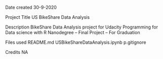 Date created
30-9-2020

Project Title
US BikeShare Data Analysis

Description
BikeShare Data Analysis project for Udacity Programming for Data science with R Nanodegree – Final Project – For Graduation

Files used
README.md
USBikeShareDataAnalysis.ipynb
p.gitignore

Credits
NA
